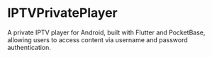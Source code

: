 # IPTVPrivatePlayer
A private IPTV player for Android, built with Flutter and PocketBase, allowing users to access content via username and password authentication.
